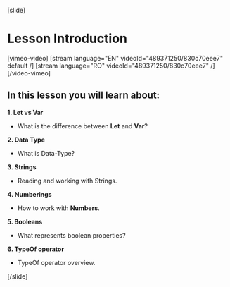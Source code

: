 [slide]


# Lesson Introduction

[vimeo-video]
[stream language="EN" videoId="489371250/830c70eee7" default /]
[stream language="RO" videoId="489371250/830c70eee7"  /]
[/video-vimeo]


## In this lesson you will learn about:

**1. Let vs Var**

- What is the difference between **Let** and **Var**?

**2. Data Type**

- What is Data-Type?

**3. Strings**

- Reading and working with Strings.

**4. Numberings**

- How to work with **Numbers**.

**5. Booleans**

- What represents boolean properties?

**6. TypeOf operator**

- TypeOf operator overview.


[/slide]